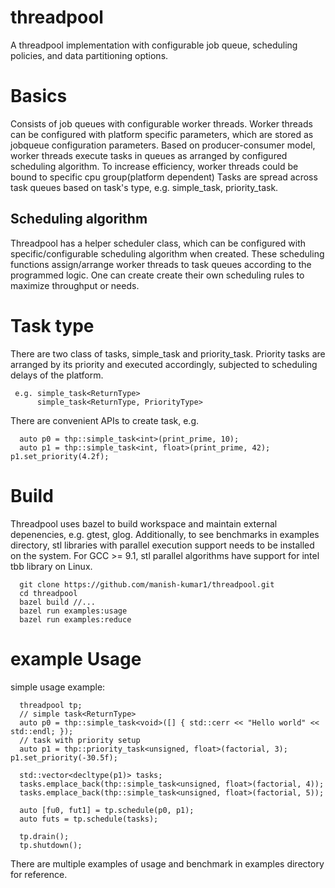 # threadpool
A threadpool implementation with configurable job queue, scheduling policies, and data partitioning options.

# Basics
  Consists of job queues with configurable worker threads. Worker threads can be configured with platform specific parameters, which are stored as jobqueue configuration parameters.
  Based on producer-consumer model, worker threads execute tasks in queues as arranged by configured scheduling algorithm. To increase efficiency, worker threads could be bound to specific cpu group(platform dependent)
  Tasks are spread across task queues based on task's type, e.g. simple_task, priority_task.
## Scheduling algorithm

  Threadpool has a helper scheduler class, which can be configured with specific/configurable scheduling algorithm when created.
  These scheduling functions assign/arrange worker threads to task queues according to the programmed logic. One can create create their own scheduling rules
  to maximize throughput or needs.

# Task type 
  There are two class of tasks, simple_task and priority_task. Priority tasks are arranged by its priority and executed accordingly,
  subjected to scheduling delays of the platform.
 ```
  e.g. simple_task<ReturnType>
       simple_task<ReturnType, PriorityType>
```
  There are convenient APIs to create task, e.g.
```
  auto p0 = thp::simple_task<int>(print_prime, 10);
  auto p1 = thp::simple_task<int, float>(print_prime, 42); p1.set_priority(4.2f);
```

# Build
  Threadpool uses bazel to build workspace and maintain external depenencies, e.g. gtest, glog.
  Additionally, to see benchmarks in examples directory, stl libraries with parallel execution support needs to
  be installed on the system. For GCC >= 9.1, stl parallel algorithms have support for intel tbb library on Linux.

```
  git clone https://github.com/manish-kumar1/threadpool.git
  cd threadpool
  bazel build //...
  bazel run examples:usage
  bazel run examples:reduce
```
  
# example Usage
  simple usage example:<br>
```
  threadpool tp;
  // simple task<ReturnType>
  auto p0 = thp::simple_task<void>([] { std::cerr << "Hello world" << std::endl; });
  // task with priority setup
  auto p1 = thp::priority_task<unsigned, float>(factorial, 3); p1.set_priority(-30.5f);

  std::vector<decltype(p1)> tasks;
  tasks.emplace_back(thp::simple_task<unsigned, float>(factorial, 4));
  tasks.emplace_back(thp::simple_task<unsigned, float>(factorial, 5));

  auto [fu0, fut1] = tp.schedule(p0, p1);
  auto futs = tp.schedule(tasks);

  tp.drain();
  tp.shutdown();

```
  There are multiple examples of usage and benchmark in examples directory for reference.

